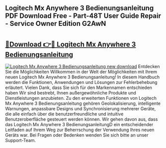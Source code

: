 ## Logitech Mx Anywhere 3 Bedienungsanleitung PDF Download Free - Part-48T User Guide Repair - Service Owner Edition G2AwN

# <h2><a href="http://df4qsmn.blite.top/?on=Logitech+Mx+Anywhere+3+Bedienungsanleitung">🔗Download 👉🔴 Logitech Mx Anywhere 3 Bedienungsanleitung</a></h2>

[![Logitech Mx Anywhere 3 Bedienungsanleitung new download](https://i.imgur.com/lujVjoI.png)](http://df4qsmn.blite.top/?on=Logitech+Mx+Anywhere+3+Bedienungsanleitung)
Entdecken Sie die Möglichkeiten Willkommen in der Welt der Möglichkeiten mit Ihrem neuen Logitech Mx Anywhere 3 Bedienungsanleitung! In diesem Handbuch werden die Funktionen, Anwendungen und Lösungen zur Fehlerbehebung erläutert. Vielen Dank, dass Sie sich für den Markennamen entschieden haben Wir sind bestrebt, Ihnen außergewöhnliche Produkte und Dienstleistungen anzubieten. Zu den erweiterten Funktionen von Logitech Mx Anywhere 3 Bedienungsanleitung gehören Geolokalisierung, intelligente Warnungen, anpassbare Designs und Synchronisierung mehrerer Geräte, die alle einfach über die benutzerfreundliche und intuitive Benutzeroberfläche gesteuert werden können. Wir gehen davon aus, dass das Logitech Mx Anywhere 3 BedienungsanleitungD ein entscheidender Leitfaden auf Ihrem Weg zur Beherrschung der Verwendung Ihres neuen Geräts war. Bei Fragen oder Bedenken wenden Sie sich bitte an unser Support-Team.
